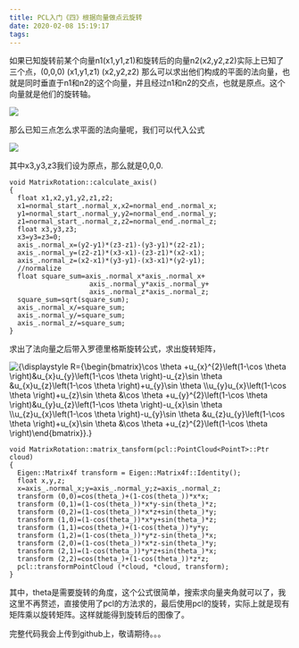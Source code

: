 ```yaml
---
title: PCL入门《四》根据向量做点云旋转
date: 2020-02-08 15:19:17
tags:
---
```

如果已知旋转前某个向量n1(x1,y1,z1)和旋转后的向量n2(x2,y2,z2)实际上已知了三个点，(0,0,0) (x1,y1,z1)
(x2,y2,z2)
那么可以求出他们构成的平面的法向量，也就是同时垂直于n1和n2的这个向量，并且经过n1和n2的交点，也就是原点。这个向量就是他们的旋转轴。

![](0.png)

那么已知三点怎么求平面的法向量呢，我们可以代入公式

![](1.png)

其中x3,y3,z3我们设为原点，那么就是0,0,0.

    
    
    void MatrixRotation::calculate_axis()
    {
      float x1,x2,y1,y2,z1,z2;
      x1=normal_start_.normal_x,x2=normal_end_.normal_x;
      y1=normal_start_.normal_y,y2=normal_end_.normal_y;
      z1=normal_start_.normal_z,z2=normal_end_.normal_z;
      float x3,y3,z3; 
      x3=y3=z3=0;
      axis_.normal_x=(y2-y1)*(z3-z1)-(y3-y1)*(z2-z1);
      axis_.normal_y=(z2-z1)*(x3-x1)-(z3-z1)*(x2-x1);
      axis_.normal_z=(x2-x1)*(y3-y1)-(x3-x1)*(y2-y1);
      //normalize
      float square_sum=axis_.normal_x*axis_.normal_x+
                        axis_.normal_y*axis_.normal_y+
                        axis_.normal_z*axis_.normal_z;
      square_sum=sqrt(square_sum);
      axis_.normal_x/=square_sum;
      axis_.normal_y/=square_sum;
      axis_.normal_z/=square_sum;
    }

  
  

求出了法向量之后带入罗德里格斯旋转公式，求出旋转矩阵，

![{\\displaystyle R={\\begin{bmatrix}\\cos \\theta +u_{x}^{2}\\left\(1-\\cos
\\theta \\right\)&u_{x}u_{y}\\left\(1-\\cos \\theta \\right\)-u_{z}\\sin
\\theta &u_{x}u_{z}\\left\(1-\\cos \\theta \\right\)+u_{y}\\sin \\theta
\\\\u_{y}u_{x}\\left\(1-\\cos \\theta \\right\)+u_{z}\\sin \\theta &\\cos
\\theta +u_{y}^{2}\\left\(1-\\cos \\theta \\right\)&u_{y}u_{z}\\left\(1-\\cos
\\theta \\right\)-u_{x}\\sin \\theta \\\\u_{z}u_{x}\\left\(1-\\cos \\theta
\\right\)-u_{y}\\sin \\theta &u_{z}u_{y}\\left\(1-\\cos \\theta
\\right\)+u_{x}\\sin \\theta &\\cos \\theta +u_{z}^{2}\\left\(1-\\cos \\theta
\\right\)\\end{bmatrix}}.}](https://wikimedia.org/api/rest_v1/media/math/render/svg/f259f80a746ee20d481f9b7f600031084358a27c)

    
    
    void MatrixRotation::matrix_tansform(pcl::PointCloud<PointT>::Ptr cloud)
    {
      Eigen::Matrix4f transform = Eigen::Matrix4f::Identity();
      float x,y,z;
      x=axis_.normal_x;y=axis_.normal_y;z=axis_.normal_z;
      transform (0,0)=cos(theta_)+(1-cos(theta_))*x*x;
      transform (0,1)=(1-cos(theta_))*x*y-sin(theta_)*z;
      transform (0,2)=(1-cos(theta_))*x*z+sin(theta_)*y;
      transform (1,0)=(1-cos(theta_))*x*y+sin(theta_)*z;
      transform (1,1)=cos(theta_)+(1-cos(theta_))*y*y;
      transform (1,2)=(1-cos(theta_))*y*z-sin(theta_)*x;
      transform (2,0)=(1-cos(theta_))*x*z-sin(theta_)*y;
      transform (2,1)=(1-cos(theta_))*y*z+sin(theta_)*x;
      transform (2,2)=cos(theta_)+(1-cos(theta_))*z*z;
      pcl::transformPointCloud (*cloud, *cloud, transform);
    }

  
其中，theta是需要旋转的角度，这个公式很简单，搜索求向量夹角就可以了，我这里不再赘述，直接使用了pcl的方法求的，最后使用pcl的旋转，实际上就是现有矩阵乘以旋转矩阵。这样就能得到旋转后的图像了。

完整代码我会上传到github上，敬请期待。。。  

